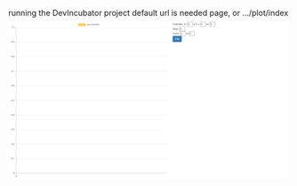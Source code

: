running the DevIncubator project
default url is needed page, or .../plot/index
![picture](/img/1.png)